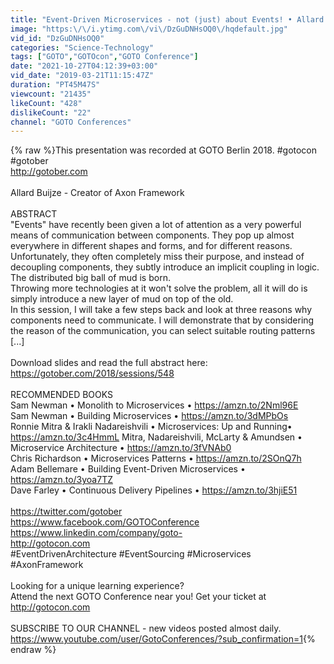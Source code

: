 ```yaml
---
title: "Event-Driven Microservices - not (just) about Events! • Allard Buijze • GOTO 2018"
image: "https:\/\/i.ytimg.com\/vi\/DzGuDNHsOQ0\/hqdefault.jpg"
vid_id: "DzGuDNHsOQ0"
categories: "Science-Technology"
tags: ["GOTO","GOTOcon","GOTO Conference"]
date: "2021-10-27T04:12:39+03:00"
vid_date: "2019-03-21T11:15:47Z"
duration: "PT45M47S"
viewcount: "21435"
likeCount: "428"
dislikeCount: "22"
channel: "GOTO Conferences"
---
```

{% raw %}This presentation was recorded at GOTO Berlin 2018. #gotocon #gotober<br /><a rel="nofollow" target="blank" href="http://gotober.com">http://gotober.com</a><br /><br />Allard Buijze - Creator of Axon Framework<br /><br />ABSTRACT<br />&quot;Events&quot; have recently been given a lot of attention as a very powerful means of communication between components. They pop up almost everywhere in different shapes and forms, and for different reasons. Unfortunately, they often completely miss their purpose, and instead of decoupling components, they subtly introduce an implicit coupling in logic.<br />The distributed big ball of mud is born.<br />Throwing more technologies at it won't solve the problem, all it will do is simply introduce a new layer of mud on top of the old.<br />In this session, I will take a few steps back and look at three reasons why components need to communicate. I will demonstrate that by considering the reason of the communication, you can select suitable routing patterns [...]<br /><br />Download slides and read the full abstract here:<br /><a rel="nofollow" target="blank" href="https://gotober.com/2018/sessions/548">https://gotober.com/2018/sessions/548</a><br /><br />RECOMMENDED BOOKS<br />Sam Newman • Monolith to Microservices • <a rel="nofollow" target="blank" href="https://amzn.to/2Nml96E">https://amzn.to/2Nml96E</a><br />Sam Newman • Building Microservices • <a rel="nofollow" target="blank" href="https://amzn.to/3dMPbOs">https://amzn.to/3dMPbOs</a><br />Ronnie Mitra &amp; Irakli Nadareishvili • Microservices: Up and Running• <a rel="nofollow" target="blank" href="https://amzn.to/3c4HmmL">https://amzn.to/3c4HmmL</a> Mitra, Nadareishvili, McLarty &amp; Amundsen • Microservice Architecture • <a rel="nofollow" target="blank" href="https://amzn.to/3fVNAb0">https://amzn.to/3fVNAb0</a><br />Chris Richardson • Microservices Patterns • <a rel="nofollow" target="blank" href="https://amzn.to/2SOnQ7h">https://amzn.to/2SOnQ7h</a><br />Adam Bellemare • Building Event-Driven Microservices • <a rel="nofollow" target="blank" href="https://amzn.to/3yoa7TZ">https://amzn.to/3yoa7TZ</a><br />Dave Farley • Continuous Delivery Pipelines • <a rel="nofollow" target="blank" href="https://amzn.to/3hjiE51">https://amzn.to/3hjiE51</a><br /><br /><a rel="nofollow" target="blank" href="https://twitter.com/gotober">https://twitter.com/gotober</a><br /><a rel="nofollow" target="blank" href="https://www.facebook.com/GOTOConference">https://www.facebook.com/GOTOConference</a><br /><a rel="nofollow" target="blank" href="https://www.linkedin.com/company/goto-">https://www.linkedin.com/company/goto-</a><br /><a rel="nofollow" target="blank" href="http://gotocon.com">http://gotocon.com</a><br />#EventDrivenArchitecture #EventSourcing #Microservices #AxonFramework<br /><br />Looking for a unique learning experience?<br />Attend the next GOTO Conference near you! Get your ticket at <a rel="nofollow" target="blank" href="http://gotocon.com">http://gotocon.com</a><br /><br />SUBSCRIBE TO OUR CHANNEL - new videos posted almost daily.<br /><a rel="nofollow" target="blank" href="https://www.youtube.com/user/GotoConferences/?sub_confirmation=1">https://www.youtube.com/user/GotoConferences/?sub_confirmation=1</a>{% endraw %}
